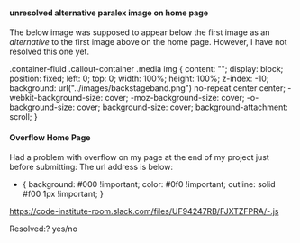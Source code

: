 #### unresolved alternative paralex image on home page 
The below image was supposed to appear below the first image as an *alternative* to the first image above on the home page. 
However, I have not resolved this one yet.

.container-fluid .callout-container .media img {
    content: "";
    display: block;
    position: fixed;
    left: 0;
    top: 0;
    width: 100%;
    height: 100%;
    z-index: -10;
    background: url("../images/backstageband.png") no-repeat center center;
    -webkit-background-size: cover;
    -moz-background-size: cover;
    -o-background-size: cover;
    background-size: cover;
    background-attachment: scroll;
}

#### Overflow Home Page

Had a problem with overflow on my page at the end of my project just before submitting:
The url address is below:

* {
  background: #000 !important;
  color: #0f0 !important;
  outline: solid #f00 1px !important;
}



https://code-institute-room.slack.com/files/UF94247RB/FJXTZFPRA/-.js

Resolved:?  yes/no